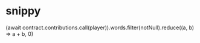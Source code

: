 # snippy


(await contract.contributions.call(player)).words.filter(notNull).reduce((a, b) => a + b, 0)

